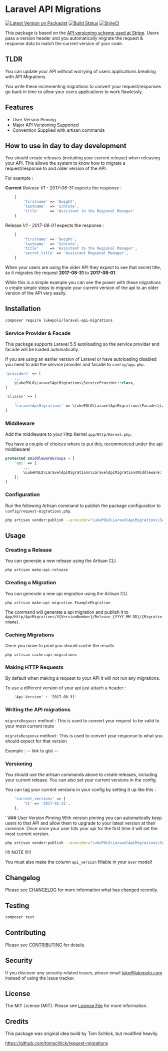 # Laravel API Migrations
[![Latest Version on Packagist](https://img.shields.io/packagist/v/lukepolo/laravel-api-migrations.svg?style=flat-square)](https://packagist.org/packages/lukepolo/laravel-api-migrations)
[![Build Status](https://img.shields.io/travis/lukepolo/laravel-api-migrations/master.svg?style=flat-square)](https://travis-ci.org/lukepolo/laravel-api-migrations)
[![StyleCI](https://styleci.io/repos/102003593/shield)](https://styleci.io/repos/102003593)

This package is based on the [API versioning scheme used at Stripe](https://stripe.com/blog/api-versioning). Users pass a version header and you automatically migrate the request & response data to match the current version of your code.

## TLDR 
You can update your API without worrying of users applications breaking with API Migrations. 

You write these incrementing migrations to convert your request/responses go back in time to allow your users applications to work flawlessly.

## Features
* User Version Pinning
* Major API Versioning Supported
* Convention Supplied with artisan commands

## How to use in day to day development 
You should create releases (including your current release) when releasing your API.
This allows the system to know how to migrate a request/response to and older version of the API.

For example :

**Current** *Release V1 - 2017-08-31* expects the response :

```php
    [
        'firstname' => 'Dwight',
        'lastname'  => 'Schrute',
        'title'     => 'Assistant to the Regional Manager'
    ]
```

Release *V1 - 2017-08-01* expects the response :

```php
    [
        'firstname' => 'Dwight',
        'lastname'  => 'Schrute',
        'title'     => 'Assistant to the Regional Manager',
        'secret_title' => 'Assistant Regional Manager',
    ]
```

When your users are using the older API they expect to see that secret title, so it migrates the request **2017-08-31** to **2017-08-01**.

While this is a simple example you can see the power with these migrations o create simple steps to migrate your current version of the api
to an older version of the API very easily.

## Installation

```bash
composer require lukepolo/laravel-api-migrations
```

### Service Provider & Facade

This package supports Laravel 5.5 autoloading so the service provider and facade will be loaded automatically. 

If you are using an earlier version of Laravel or have autoloading disabled you need to add the service provider and facade to `config/app.php`.

```php
'providers' => [
    ...
    \LukePOLO\LaravelApiMigrations\ServiceProvider::class,
]
```

```php
'aliases' => [
    ...
    'LaravelApiMigrations' => \LukePOLO\LaravelApiMigrations\Facades\LaravelApiMigrations::class,
]
```

### Middleware

Add the middleware to your Http Kernel `app/Http/Kernel.php`.

You have a couple of choices where to put this, recommenced under the api middleware!

```php
protected $middlewareGroups = [
    'api' => [
        ...
        \LukePOLO\LaravelApiMigrations\LaravelApiMigrationsMiddleware::class,
    ];
]
```

### Configuration

Run the following Artisan command to publish the package configuration to `config/request-migrations.php`.

```bash
php artisan vendor:publish --provider="LukePOLO\LaravelApiMigrations\ServiceProvider" --tag=config
```

## Usage

### Creating a Release

You can generate a new release using the Artisan CLI.

```shell
php artisan make:api-release
```

### Creating a Migration

You can generate a new api migration using the Artisan CLI.

```shell
php artisan make:api-migration ExampleMigration
```

The command will generate a api migration and publish it to `App/Http/ApiMigrations/V{VersionNumber}/Release_{YYYY_MM_DD}/{MigrationName}`.

### Caching Migrations

Once you move to prod you should cache the results

```shell
php artisan cache:api-migrations
```

### Making HTTP Requests
By default when making a request to your API it will not run any migrations.

To use a different version of your api just attach a header :

```
    'Api-Version' : '2017-08-31'  
```

### Writing the API migrations

`migrateRequest` method : This is used to convert your request to be valid to your most current route

`migrateResponse` method : This is used to convert your response to what you should expect for that version

Example : -- link to gist --

### Versioning
 
You should use the artisan commands above to create releases, including your current release. You can also set your current versions in the config. 

You can tag your current versions in your config by setting it up like this : 
```php
    'current_versions' => [
        'V1' => '2017-01-31',
    ],
```

``### User Version Pinning
With version pinning you can automatically keep users to that API and allow them to upgrade to your latest version at their
convince. Once once your user hits your api for the first time it will set the most current version.

```bash
php artisan vendor:publish --provider="LukePOLO\LaravelApiMigrations\ServiceProvider" --tag=migrations
```

!!!! NOTE !!!!!

You must also make the column `api_version` fillable in your `User` model!

## Changelog

Please see [CHANGELOG](CHANGELOG.md) for more information what has changed recently.

## Testing

```bash
composer test
```

## Contributing

Please see [CONTRIBUTING](CONTRIBUTING.md) for details.

## Security

If you discover any security related issues, please email luke@lukepolo.com instead of using the issue tracker.

## License

The MIT License (MIT). Please see [License File](LICENSE.md) for more information.


## Credits 
This package was original idea build by Tom Schlick, but modified heavily.
 
https://github.com/tomschlick/request-migrations
